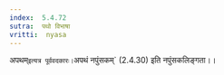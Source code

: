 ```yaml
---
index:  5.4.72
sutra:  पथो विभाषा
vritti:  nyasa
---
```


अपथम्` इत्यत्र पूर्ववदकारः। `अपथं नपुंसकम्` (2.4.30) इति नपुंसकलिङ्गता।।

